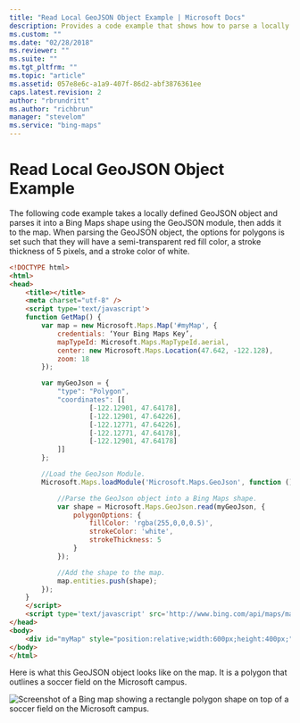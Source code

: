 ```yaml
---
title: "Read Local GeoJSON Object Example | Microsoft Docs"
description: Provides a code example that shows how to parse a locally defined GeoJSON object into a map shape using the GeoJSON module, then adds it to the map.
ms.custom: ""
ms.date: "02/28/2018"
ms.reviewer: ""
ms.suite: ""
ms.tgt_pltfrm: ""
ms.topic: "article"
ms.assetid: 057e8e6c-a1a9-407f-86d2-abf3876361ee
caps.latest.revision: 2
author: "rbrundritt"
ms.author: "richbrun"
manager: "stevelom"
ms.service: "bing-maps"
---
```


# Read Local GeoJSON Object Example

The following code example takes a locally defined GeoJSON object and parses it into a Bing Maps shape using the GeoJSON module, then adds it to the map. When parsing the GeoJSON object, the options for polygons is set such that they will have a semi-transparent red fill color, a stroke thickness of 5 pixels, and a stroke color of white.

```html
<!DOCTYPE html>
<html>
<head>
    <title></title>
    <meta charset="utf-8" />
	<script type='text/javascript'>
    function GetMap() {
        var map = new Microsoft.Maps.Map('#myMap', {
            credentials: ‘Your Bing Maps Key’,
            mapTypeId: Microsoft.Maps.MapTypeId.aerial,
            center: new Microsoft.Maps.Location(47.642, -122.128),
            zoom: 18
        });

        var myGeoJson = {
            "type": "Polygon",
            "coordinates": [[
                    [-122.12901, 47.64178],
                    [-122.12901, 47.64226],
                    [-122.12771, 47.64226],
                    [-122.12771, 47.64178],
                    [-122.12901, 47.64178]
            ]]
        };

        //Load the GeoJson Module.
        Microsoft.Maps.loadModule('Microsoft.Maps.GeoJson', function () {

            //Parse the GeoJson object into a Bing Maps shape.
            var shape = Microsoft.Maps.GeoJson.read(myGeoJson, {
                polygonOptions: {
                    fillColor: 'rgba(255,0,0,0.5)',
                    strokeColor: 'white',
                    strokeThickness: 5
                }
            });

            //Add the shape to the map.
            map.entities.push(shape);
        });
    }
    </script>
    <script type='text/javascript' src='http://www.bing.com/api/maps/mapcontrol?callback=GetMap' async defer></script>
</head>
<body>
    <div id="myMap" style="position:relative;width:600px;height:400px;"></div>
</body>
</html>
```

Here is what this GeoJSON object looks like on the map. It is a polygon that outlines a soccer field on the Microsoft campus.

![Screenshot of a Bing map showing a rectangle polygon shape on top of a soccer field on the Microsoft campus.](../../media/bmv8-readlocalgeojsonobjectexample-map.png)